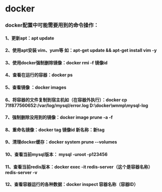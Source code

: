 # docker

### docker配置中可能需要用到的命令操作：
#### 1、更新apt：apt update
#### 2、使用apt安装 vim、yum等 如：apt-get update && apt-get install vim -y
#### 3、使用docker强制删除镜像：docker rmi -f 镜像id
#### 4、查看在运行的容器：docker ps
#### 5、查看镜像 ：docker images
#### 6、将容器的文件复制到宿主机如（在容器外执行）：docker cp 71f877560652:/var/log/mysql/error.log D:\docker\wnmp\mysql-log
#### 7、强制删除没用到的镜像：docker image prune -a -f 
#### 8、重命名镜像：docker tag 镜像id 新名称：新tag
#### 9、清理docker缓存：docker system prune --volumes
#### 10、查看当前mysql版本： mysql -uroot -p123456
#### 11、查看当前redis版本：docker exec -it  redis-server（这个是容器名称）  redis-server -v
#### 12、查看容器运行的各种数据：docker inspect 容器名称（容器ID）
